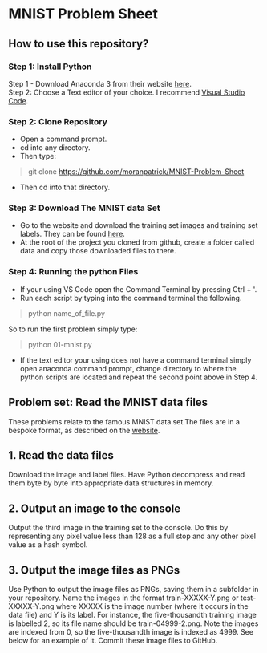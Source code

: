 # MNIST Problem Sheet
## How to use this repository?
### Step 1: Install Python
Step 1 - Download Anaconda 3 from their website [here](https://www.anaconda.com/download/).  
Step 2: Choose a Text editor of your choice. I recommend [Visual Studio Code](https://code.visualstudio.com/download).

### Step 2: Clone Repository
* Open a command prompt.  
* cd into any directory.    
* Then type:  
> git clone https://github.com/moranpatrick/MNIST-Problem-Sheet   

* Then cd into that directory.
### Step 3: Download The MNIST data Set
* Go to the website and download the training set images and training set labels. They can be found [here](http://yann.lecun.com/exdb/mnist/).
* At the root of the project you cloned from github, create a folder called data and copy those downloaded files to there.

### Step 4: Running the python Files
* If your using VS Code open the Command Terminal by pressing Ctrl + '.  
* Run each script by typing into the command terminal the following.  
> python name_of_file.py  

So to run the first problem simply type:  
> python 01-mnist.py 

* If the text editor your using does not have a command terminal simply open anaconda command prompt, change directory to where the python scripts are located and repeat the second point above in Step 4.  

## Problem set: Read the MNIST data files

These problems relate to the famous MNIST data set.The files are in a bespoke format, as described on the [website](http://yann.lecun.com/exdb/mnist/).

## 1. Read the data files

Download the image and label files. Have Python decompress and read them byte by byte into appropriate data structures in memory.

## 2. Output an image to the console

Output the third image in the training set to the console. Do this by representing any pixel value less than 128 as a full stop and any other pixel value as a hash symbol.

## 3. Output the image files as PNGs

Use Python to output the image files as PNGs, saving them in a subfolder in your repository. Name the images in the format train-XXXXX-Y.png or test-XXXXX-Y.png where XXXXX is the image number (where it occurs in the data file) and Y is its label. For instance, the five-thousandth training image is labelled 2, so its file name should be train-04999-2.png. Note the images are indexed from 0, so the five-thousandth image is indexed as 4999. See below for an example of it. Commit these image files to GitHub.
